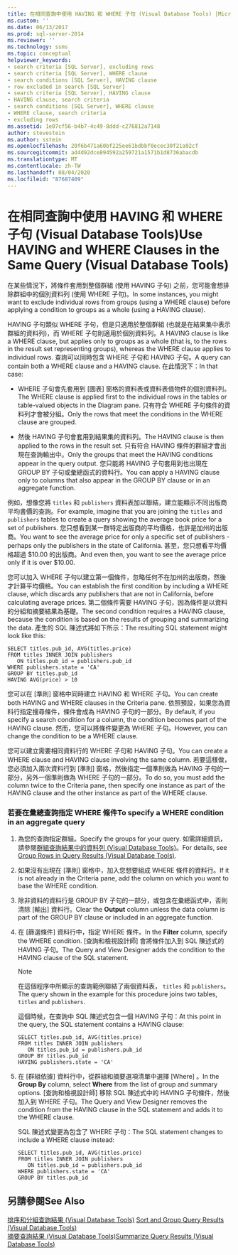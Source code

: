 ```yaml
---
title: 在相同查詢中使用 HAVING 和 WHERE 子句 (Visual Database Tools) |Microsoft Docs
ms.custom: ''
ms.date: 06/13/2017
ms.prod: sql-server-2014
ms.reviewer: ''
ms.technology: ssms
ms.topic: conceptual
helpviewer_keywords:
- search criteria [SQL Server], excluding rows
- search criteria [SQL Server], WHERE clause
- search conditions [SQL Server], HAVING clause
- row excluded in search [SQL Server]
- search criteria [SQL Server], HAVING clause
- HAVING clause, search criteria
- search conditions [SQL Server], WHERE clause
- WHERE clause, search criteria
- excluding rows
ms.assetid: 1e07cf56-b4b7-4c49-8ddd-c276812a7148
author: stevestein
ms.author: sstein
ms.openlocfilehash: 20f6b471a60bf225ee61bdbbf0ecec30f21a92cf
ms.sourcegitcommit: ad4d92dce894592a259721a1571b1d8736abacdb
ms.translationtype: MT
ms.contentlocale: zh-TW
ms.lasthandoff: 08/04/2020
ms.locfileid: "87687409"
---
```

# <a name="use-having-and-where-clauses-in-the-same-query-visual-database-tools"></a><span data-ttu-id="4a56f-102">在相同查詢中使用 HAVING 和 WHERE 子句 (Visual Database Tools)</span><span class="sxs-lookup"><span data-stu-id="4a56f-102">Use HAVING and WHERE Clauses in the Same Query (Visual Database Tools)</span></span>
  <span data-ttu-id="4a56f-103">在某些情況下，將條件套用到整個群組 (使用 HAVING 子句) 之前，您可能會想排除群組中的個別資料列 (使用 WHERE 子句)。</span><span class="sxs-lookup"><span data-stu-id="4a56f-103">In some instances, you might want to exclude individual rows from groups (using a WHERE clause) before applying a condition to groups as a whole (using a HAVING clause).</span></span>  
  
 <span data-ttu-id="4a56f-104">HAVING 子句類似 WHERE 子句，但是只適用於整個群組 (也就是在結果集中表示群組的資料列)，而 WHERE 子句則適用於個別資料列。</span><span class="sxs-lookup"><span data-stu-id="4a56f-104">A HAVING clause is like a WHERE clause, but applies only to groups as a whole (that is, to the rows in the result set representing groups), whereas the WHERE clause applies to individual rows.</span></span> <span data-ttu-id="4a56f-105">查詢可以同時包含 WHERE 子句和 HAVING 子句。</span><span class="sxs-lookup"><span data-stu-id="4a56f-105">A query can contain both a WHERE clause and a HAVING clause.</span></span> <span data-ttu-id="4a56f-106">在此情況下：</span><span class="sxs-lookup"><span data-stu-id="4a56f-106">In that case:</span></span>  
  
-   <span data-ttu-id="4a56f-107">WHERE 子句會先套用到 [圖表] 窗格的資料表或資料表值物件的個別資料列。</span><span class="sxs-lookup"><span data-stu-id="4a56f-107">The WHERE clause is applied first to the individual rows in the tables or table-valued objects in the Diagram pane.</span></span> <span data-ttu-id="4a56f-108">只有符合 WHERE 子句條件的資料列才會被分組。</span><span class="sxs-lookup"><span data-stu-id="4a56f-108">Only the rows that meet the conditions in the WHERE clause are grouped.</span></span>  
  
-   <span data-ttu-id="4a56f-109">然後 HAVING 子句會套用到結果集的資料列。</span><span class="sxs-lookup"><span data-stu-id="4a56f-109">The HAVING clause is then applied to the rows in the result set.</span></span> <span data-ttu-id="4a56f-110">只有符合 HAVING 條件的群組才會出現在查詢輸出中。</span><span class="sxs-lookup"><span data-stu-id="4a56f-110">Only the groups that meet the HAVING conditions appear in the query output.</span></span> <span data-ttu-id="4a56f-111">您只能將 HAVING 子句套用到也出現在 GROUP BY 子句或彙總函式的資料行。</span><span class="sxs-lookup"><span data-stu-id="4a56f-111">You can apply a HAVING clause only to columns that also appear in the GROUP BY clause or in an aggregate function.</span></span>  
  
 <span data-ttu-id="4a56f-112">例如，想像您將 `titles` 和 `publishers` 資料表加以聯結，建立能顯示不同出版商平均書價的查詢。</span><span class="sxs-lookup"><span data-stu-id="4a56f-112">For example, imagine that you are joining the `titles` and `publishers` tables to create a query showing the average book price for a set of publishers.</span></span> <span data-ttu-id="4a56f-113">您只想看到某一群特定出版商的平均價格，也許是加州的出版商。</span><span class="sxs-lookup"><span data-stu-id="4a56f-113">You want to see the average price for only a specific set of publishers - perhaps only the publishers in the state of California.</span></span> <span data-ttu-id="4a56f-114">甚至，您只想看平均價格超過 $10.00 的出版商。</span><span class="sxs-lookup"><span data-stu-id="4a56f-114">And even then, you want to see the average price only if it is over $10.00.</span></span>  
  
 <span data-ttu-id="4a56f-115">您可以加入 WHERE 子句以建立第一個條件，忽略任何不在加州的出版商，然後才計算平均價格。</span><span class="sxs-lookup"><span data-stu-id="4a56f-115">You can establish the first condition by including a WHERE clause, which discards any publishers that are not in California, before calculating average prices.</span></span> <span data-ttu-id="4a56f-116">第二個條件需要 HAVING 子句，因為條件是以資料的分組和摘要結果為基礎。</span><span class="sxs-lookup"><span data-stu-id="4a56f-116">The second condition requires a HAVING clause, because the condition is based on the results of grouping and summarizing the data.</span></span> <span data-ttu-id="4a56f-117">產生的 SQL 陳述式將如下所示：</span><span class="sxs-lookup"><span data-stu-id="4a56f-117">The resulting SQL statement might look like this:</span></span>  
  
```  
SELECT titles.pub_id, AVG(titles.price)  
FROM titles INNER JOIN publishers  
   ON titles.pub_id = publishers.pub_id  
WHERE publishers.state = 'CA'  
GROUP BY titles.pub_id  
HAVING AVG(price) > 10  
```  
  
 <span data-ttu-id="4a56f-118">您可以在 [準則] 窗格中同時建立 HAVING 和 WHERE 子句。</span><span class="sxs-lookup"><span data-stu-id="4a56f-118">You can create both HAVING and WHERE clauses in the Criteria pane.</span></span> <span data-ttu-id="4a56f-119">依照預設，如果您為資料行指定搜尋條件，條件會成為 HAVING 子句的一部分。</span><span class="sxs-lookup"><span data-stu-id="4a56f-119">By default, if you specify a search condition for a column, the condition becomes part of the HAVING clause.</span></span> <span data-ttu-id="4a56f-120">然而，您可以將條件變更為 WHERE 子句。</span><span class="sxs-lookup"><span data-stu-id="4a56f-120">However, you can change the condition to be a WHERE clause.</span></span>  
  
 <span data-ttu-id="4a56f-121">您可以建立需要相同資料行的 WHERE 子句和 HAVING 子句。</span><span class="sxs-lookup"><span data-stu-id="4a56f-121">You can create a WHERE clause and HAVING clause involving the same column.</span></span> <span data-ttu-id="4a56f-122">若要這樣做，您必須加入兩次資料行到 [準則] 窗格，然後指定一個準則做為 HAVING 子句的一部分，另外一個準則做為 WHERE 子句的一部分。</span><span class="sxs-lookup"><span data-stu-id="4a56f-122">To do so, you must add the column twice to the Criteria pane, then specify one instance as part of the HAVING clause and the other instance as part of the WHERE clause.</span></span>  
  
### <a name="to-specify-a-where-condition-in-an-aggregate-query"></a><span data-ttu-id="4a56f-123">若要在彙總查詢指定 WHERE 條件</span><span class="sxs-lookup"><span data-stu-id="4a56f-123">To specify a WHERE condition in an aggregate query</span></span>  
  
1.  <span data-ttu-id="4a56f-124">為您的查詢指定群組。</span><span class="sxs-lookup"><span data-stu-id="4a56f-124">Specify the groups for your query.</span></span> <span data-ttu-id="4a56f-125">如需詳細資訊，請參閱[群組查詢結果中的資料列 &#40;Visual Database Tools&#41;](visual-database-tools.md)。</span><span class="sxs-lookup"><span data-stu-id="4a56f-125">For details, see [Group Rows in Query Results &#40;Visual Database Tools&#41;](visual-database-tools.md).</span></span>  
  
2.  <span data-ttu-id="4a56f-126">如果沒有出現在 [準則] 窗格中，加入您想要組成 WHERE 條件的資料行。</span><span class="sxs-lookup"><span data-stu-id="4a56f-126">If it is not already in the Criteria pane, add the column on which you want to base the WHERE condition.</span></span>  
  
3.  <span data-ttu-id="4a56f-127">除非資料的資料行是 GROUP BY 子句的一部分，或包含在彙總函式中，否則清除 [輸出]  資料行。</span><span class="sxs-lookup"><span data-stu-id="4a56f-127">Clear the **Output** column unless the data column is part of the GROUP BY clause or included in an aggregate function.</span></span>  
  
4.  <span data-ttu-id="4a56f-128">在 [篩選條件]  資料行中，指定 WHERE 條件。</span><span class="sxs-lookup"><span data-stu-id="4a56f-128">In the **Filter** column, specify the WHERE condition.</span></span> <span data-ttu-id="4a56f-129">[查詢和檢視設計師] 會將條件加入到 SQL 陳述式的 HAVING 子句。</span><span class="sxs-lookup"><span data-stu-id="4a56f-129">The Query and View Designer adds the condition to the HAVING clause of the SQL statement.</span></span>  
  
    > [!NOTE]  
    >  <span data-ttu-id="4a56f-130">在這個程序中所顯示的查詢範例聯結了兩個資料表， `titles` 和 `publishers`。</span><span class="sxs-lookup"><span data-stu-id="4a56f-130">The query shown in the example for this procedure joins two tables, `titles` and `publishers`.</span></span>  
  
     <span data-ttu-id="4a56f-131">這個時候，在查詢中 SQL 陳述式包含一個 HAVING 子句：</span><span class="sxs-lookup"><span data-stu-id="4a56f-131">At this point in the query, the SQL statement contains a HAVING clause:</span></span>  
  
    ```  
    SELECT titles.pub_id, AVG(titles.price)  
    FROM titles INNER JOIN publishers   
       ON titles.pub_id = publishers.pub_id  
    GROUP BY titles.pub_id  
    HAVING publishers.state = 'CA'  
    ```  
  
5.  <span data-ttu-id="4a56f-132">在 [群組依據]  資料行中，從群組和摘要選項清單中選擇 [Where]  。</span><span class="sxs-lookup"><span data-stu-id="4a56f-132">In the **Group By** column, select **Where** from the list of group and summary options.</span></span> <span data-ttu-id="4a56f-133">[查詢和檢視設計師] 移除 SQL 陳述式中的 HAVING 子句條件，然後加入到 WHERE 子句。</span><span class="sxs-lookup"><span data-stu-id="4a56f-133">The Query and View Designer removes the condition from the HAVING clause in the SQL statement and adds it to the WHERE clause.</span></span>  
  
     <span data-ttu-id="4a56f-134">SQL 陳述式變更為包含了 WHERE 子句：</span><span class="sxs-lookup"><span data-stu-id="4a56f-134">The SQL statement changes to include a WHERE clause instead:</span></span>  
  
    ```  
    SELECT titles.pub_id, AVG(titles.price)  
    FROM titles INNER JOIN publishers   
       ON titles.pub_id = publishers.pub_id  
    WHERE publishers.state = 'CA'  
    GROUP BY titles.pub_id  
    ```  
  
## <a name="see-also"></a><span data-ttu-id="4a56f-135">另請參閱</span><span class="sxs-lookup"><span data-stu-id="4a56f-135">See Also</span></span>  
 <span data-ttu-id="4a56f-136">[排序和分組查詢結果 &#40;Visual Database Tools&#41;](sort-and-group-query-results-visual-database-tools.md) </span><span class="sxs-lookup"><span data-stu-id="4a56f-136">[Sort and Group Query Results &#40;Visual Database Tools&#41;](sort-and-group-query-results-visual-database-tools.md) </span></span>  
 [<span data-ttu-id="4a56f-137">摘要查詢結果 &#40;Visual Database Tools&#41;</span><span class="sxs-lookup"><span data-stu-id="4a56f-137">Summarize Query Results &#40;Visual Database Tools&#41;</span></span>](summarize-query-results-visual-database-tools.md)  
  
  
